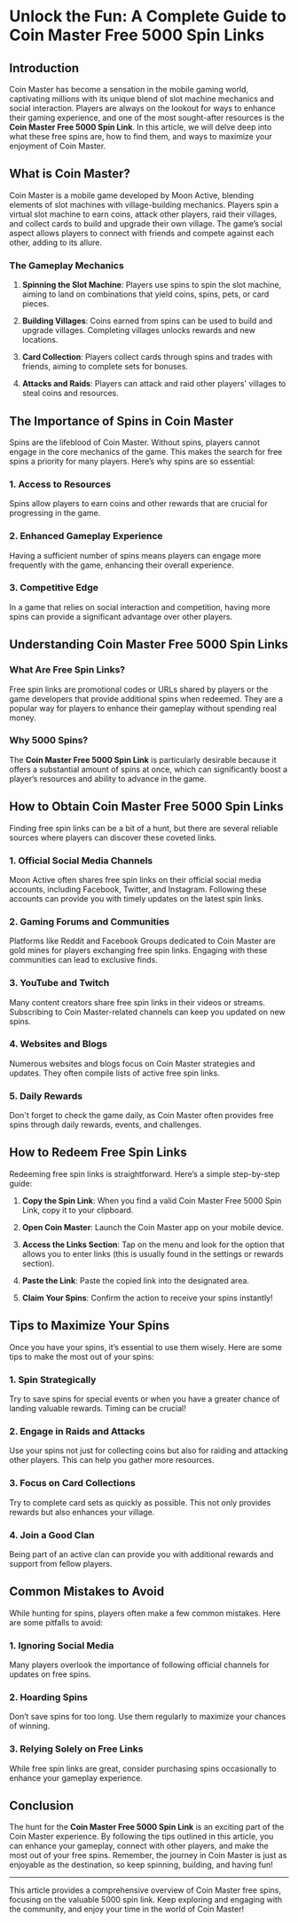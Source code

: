 # Unlock the Fun: A Complete Guide to Coin Master Free 5000 Spin Links

## Introduction

Coin Master has become a sensation in the mobile gaming world, captivating millions with its unique blend of slot machine mechanics and social interaction. Players are always on the lookout for ways to enhance their gaming experience, and one of the most sought-after resources is the **Coin Master Free 5000 Spin Link**. In this article, we will delve deep into what these free spins are, how to find them, and ways to maximize your enjoyment of Coin Master.

## What is Coin Master?

Coin Master is a mobile game developed by Moon Active, blending elements of slot machines with village-building mechanics. Players spin a virtual slot machine to earn coins, attack other players, raid their villages, and collect cards to build and upgrade their own village. The game’s social aspect allows players to connect with friends and compete against each other, adding to its allure.

### The Gameplay Mechanics

1. **Spinning the Slot Machine**: Players use spins to spin the slot machine, aiming to land on combinations that yield coins, spins, pets, or card pieces.
   
2. **Building Villages**: Coins earned from spins can be used to build and upgrade villages. Completing villages unlocks rewards and new locations.

3. **Card Collection**: Players collect cards through spins and trades with friends, aiming to complete sets for bonuses.

4. **Attacks and Raids**: Players can attack and raid other players' villages to steal coins and resources.

## The Importance of Spins in Coin Master

Spins are the lifeblood of Coin Master. Without spins, players cannot engage in the core mechanics of the game. This makes the search for free spins a priority for many players. Here’s why spins are so essential:

### 1. Access to Resources

Spins allow players to earn coins and other rewards that are crucial for progressing in the game.

### 2. Enhanced Gameplay Experience

Having a sufficient number of spins means players can engage more frequently with the game, enhancing their overall experience.

### 3. Competitive Edge

In a game that relies on social interaction and competition, having more spins can provide a significant advantage over other players.

## Understanding Coin Master Free 5000 Spin Links

### What Are Free Spin Links?

Free spin links are promotional codes or URLs shared by players or the game developers that provide additional spins when redeemed. They are a popular way for players to enhance their gameplay without spending real money.

### Why 5000 Spins?

The **Coin Master Free 5000 Spin Link** is particularly desirable because it offers a substantial amount of spins at once, which can significantly boost a player’s resources and ability to advance in the game.

## How to Obtain Coin Master Free 5000 Spin Links

Finding free spin links can be a bit of a hunt, but there are several reliable sources where players can discover these coveted links.

### 1. Official Social Media Channels

Moon Active often shares free spin links on their official social media accounts, including Facebook, Twitter, and Instagram. Following these accounts can provide you with timely updates on the latest spin links.

### 2. Gaming Forums and Communities

Platforms like Reddit and Facebook Groups dedicated to Coin Master are gold mines for players exchanging free spin links. Engaging with these communities can lead to exclusive finds.

### 3. YouTube and Twitch

Many content creators share free spin links in their videos or streams. Subscribing to Coin Master-related channels can keep you updated on new spins.

### 4. Websites and Blogs

Numerous websites and blogs focus on Coin Master strategies and updates. They often compile lists of active free spin links.

### 5. Daily Rewards

Don't forget to check the game daily, as Coin Master often provides free spins through daily rewards, events, and challenges.

## How to Redeem Free Spin Links

Redeeming free spin links is straightforward. Here’s a simple step-by-step guide:

1. **Copy the Spin Link**: When you find a valid Coin Master Free 5000 Spin Link, copy it to your clipboard.

2. **Open Coin Master**: Launch the Coin Master app on your mobile device.

3. **Access the Links Section**: Tap on the menu and look for the option that allows you to enter links (this is usually found in the settings or rewards section).

4. **Paste the Link**: Paste the copied link into the designated area.

5. **Claim Your Spins**: Confirm the action to receive your spins instantly!

## Tips to Maximize Your Spins

Once you have your spins, it’s essential to use them wisely. Here are some tips to make the most out of your spins:

### 1. Spin Strategically

Try to save spins for special events or when you have a greater chance of landing valuable rewards. Timing can be crucial!

### 2. Engage in Raids and Attacks

Use your spins not just for collecting coins but also for raiding and attacking other players. This can help you gather more resources.

### 3. Focus on Card Collections

Try to complete card sets as quickly as possible. This not only provides rewards but also enhances your village.

### 4. Join a Good Clan

Being part of an active clan can provide you with additional rewards and support from fellow players.

## Common Mistakes to Avoid

While hunting for spins, players often make a few common mistakes. Here are some pitfalls to avoid:

### 1. Ignoring Social Media

Many players overlook the importance of following official channels for updates on free spins.

### 2. Hoarding Spins

Don’t save spins for too long. Use them regularly to maximize your chances of winning.

### 3. Relying Solely on Free Links

While free spin links are great, consider purchasing spins occasionally to enhance your gameplay experience.

## Conclusion

The hunt for the **Coin Master Free 5000 Spin Link** is an exciting part of the Coin Master experience. By following the tips outlined in this article, you can enhance your gameplay, connect with other players, and make the most out of your free spins. Remember, the journey in Coin Master is just as enjoyable as the destination, so keep spinning, building, and having fun!

---

This article provides a comprehensive overview of Coin Master free spins, focusing on the valuable 5000 spin link. Keep exploring and engaging with the community, and enjoy your time in the world of Coin Master!
